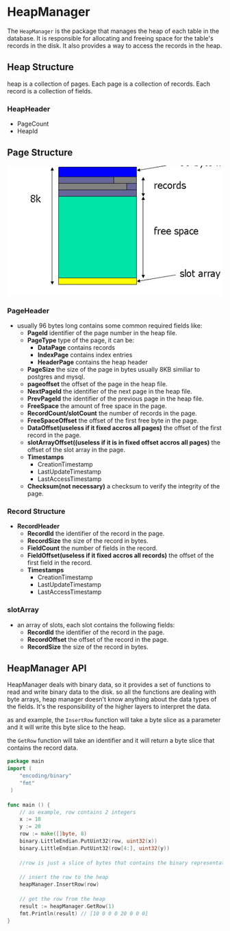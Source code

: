 # HeapManager

The `HeapManager` is the package that manages the heap of each table in the database. It is responsible for allocating and freeing space for the table's records in the disk. It also provides a way to access the records in the heap.

## Heap Structure

heap is a collection of pages. Each page is a collection of records. Each record is a collection of fields.

### HeapHeader

- PageCount
- HeapId

## Page Structure
![ page structure](assets/image.png)

### PageHeader
- usually 96 bytes long contains some common required fields like:
    - **PageId**
        identifier of the page number in the heap file.
    - **PageType**
        type of the page, it can be:
        - **DataPage**
            contains records
        - **IndexPage**
            contains index entries
        - **HeaderPage**
            contains the heap header
    - **PageSize**
        the size of the page in bytes usually 8KB similiar to postgres and mysql.
    -  **pageoffset**
        the offset of the page in the heap file.
    - **NextPageId**
        the identifier of the next page in the heap file.
    - **PrevPageId**
        the identifier of the previous page in the heap file.
    - **FreeSpace**
        the amount of free space in the page.
    - **RecordCount/slotCount**
        the number of records in the page.
    - **FreeSpaceOffset**
        the offset of the first free byte in the page.
    - **DataOffset(useless if it fixed accros all pages)**
        the offset of the first record in the page.
    - **slotArrayOffset((useless if it is in fixed offset accros all pages)**
        the offset of the slot array in the page.
    - **Timestamps**
        - CreationTimestamp
        - LastUpdateTimestamp
        - LastAccessTimestamp
    - **Checksum(not necessary)**
        a checksum to verify the integrity of the page.

### Record Structure
- **RecordHeader**
    - **RecordId**
        the identifier of the record in the page.
    - **RecordSize**
        the size of the record in bytes.
    - **FieldCount**
        the number of fields in the record.
    - **FieldOffset(useless if it fixed accros all records)**
        the offset of the first field in the record.
    - **Timestamps**
        - CreationTimestamp
        - LastUpdateTimestamp
        - LastAccessTimestamp
        
### slotArray
- an array of slots, each slot contains the following fields:
    - **RecordId**
        the identifier of the record in the page.
    - **RecordOffset**
        the offset of the record in the page.
    - **RecordSize**
        the size of the record in bytes.
## HeapManager API

HeapManager deals with binary data, so it provides a set of functions to read and write binary data to the disk. so all the functions are dealing with byte arrays, heap manager doesn't know anything about the data types of the fields. It's the responsibility of the higher layers to interpret the data.

as and example, the `InsertRow` function will take a byte slice as a parameter and it will write this byte slice to the heap.

the `GetRow` function will take an identifier and it will return a byte slice that contains the record data.

```go
package main
import (
    "encoding/binary"
    "fmt"
 )

func main () {
    // as example, row contains 2 integers
    x := 10
    y := 20
    row := make([]byte, 8)
    binary.LittleEndian.PutUint32(row, uint32(x))
    binary.LittleEndian.PutUint32(row[4:], uint32(y))

    //row is just a slice of bytes that contains the binary representation of the 2 integers

    // insert the row to the heap
    heapManager.InsertRow(row)

    // get the row from the heap
    result := heapManager.GetRow(1)
    fmt.Println(result) // [10 0 0 0 20 0 0 0]
}

```
